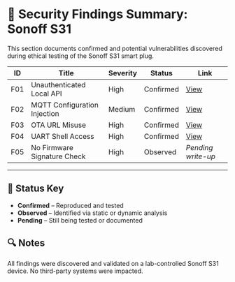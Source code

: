 # 🔐 Security Findings Summary: Sonoff S31

This section documents confirmed and potential vulnerabilities discovered during ethical testing of the Sonoff S31 smart plug.

| ID   | Title                        | Severity | Status     | Link |
|------|------------------------------|----------|------------|------|
| F01  | Unauthenticated Local API    | High     | Confirmed  | [View](unauthenticated_local_api.md) |
| F02  | MQTT Configuration Injection | Medium   | Confirmed  | [View](mqtt_config_injection.md) |
| F03  | OTA URL Misuse               | High     | Confirmed  | [View](ota_misuse.md) |
| F04  | UART Shell Access            | High     | Confirmed  | [View](uart_shell_access.md) |
| F05  | No Firmware Signature Check  | High     | Observed   | _Pending write-up_ |

---

## 🚦 Status Key
- **Confirmed** – Reproduced and tested
- **Observed** – Identified via static or dynamic analysis
- **Pending** – Still being tested or documented

## 🔍 Notes
All findings were discovered and validated on a lab-controlled Sonoff S31 device. No third-party systems were impacted.
